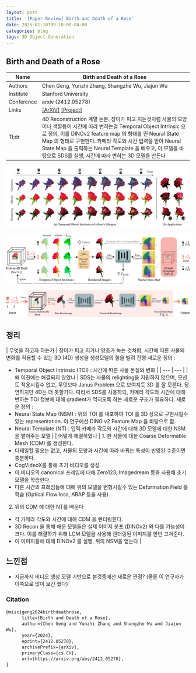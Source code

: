```yaml
---
layout: post
title: '[Paper Review] Birth and Death of a Rose'
date: 2025-01-10T09:10:00-04:00  
categories: blog  
tags: 3D Object Generation
---
```


## Birth and Death of a Rose

| Name | Birth and Death of a Rose |
| --- | --- |
| Authors | Chen Geng, Yunzhi Zhang, Shangzhe Wu, Jiajun Wu |
| Institute | Stanford University |
| Conference | arxiv (2412.05278) |
| Links | [[ArXiV]](https://arxiv.org/abs/2412.05278) [[Project]](https://chen-geng.com/rose4d)  |
| Tl;dr | 4D Reconstruction 계열 논문. 장미가 피고 지는것처럼 사물의 모양이나 색깔등이 시간에 따라 변하는걸 Temporal Object Intrinsic 으로 정의, 이를 DINOv2 feature map 의 형태를 띈 Neural State Map 의 형태로 구현한다. 카메라 각도와 시간 입력을 받아 Neural State Map 을 출력하는 Neural Template 을 배우고, 이 모델을 바탕으로 SDS를 실행, 시간에 따라 변하는 3D 모델을 만든다 |

![image.png](/assets/img/20250110/image.png)

![image.png](/assets/img/20250110/image%201.png)

![image.png](/assets/img/20250110/image%202.png)

## 정리

| 무엇을 하고자 하는가 | 장미가 피고 지거나 양초가 녹는 것처럼, 시간에 따른 사물의 변화를 적용할 수 있는 3D (4D) 생성을 생성모델의 힘을 빌려 진행
새로운 정의 : 
- Temporal Object Intrinsic (TOI) : 시간에 따른 사물 본질의 변화 |
| --- | --- |
| 왜 이전에는 해결되지 않았나 | SDS는 사물의 relighting을 지원하지 않으며, 모션도 적용시킬수 없고, 무엇보다 Janus Problem 으로 보여지듯 3D 를 잘 모른다. 당연하지만 4D는 더 못할거다.
따라서 SDS를 사용하되, 카메라 각도와 시간에 대해 변하는 TOI 정보에 대해 gradient가 먹히도록 하는 새로운 구조가 필요하다.
새로운 정의 : 
- Neural State Map (NSM) : 위의 TOI 를 내포하여 TOI 를 3D 상으로 구현시킬수 있는 representation. 이 연구에선 DINO v2 Feature Map 을 바탕으로 함.
- Neural Template (NT) : 입력 카메라 각도와 시간에 대해 3D 모델에 대한 NSM 을 뱉어주는 모델 |
| 어떻게 해결하였나 | 1. 한 사물에 대한 Coarse Deformable Mesh (CDM) 를 생성한다.
- 디테일할 필요는 없고, 사물의 모양과 시간에 따라 바뀌는 특성이 반영된 수준이면 충분하다.
- CogVideoX를 통해 초기 비디오를 생성.
- 이 비디오의 canonical 프레임에 대해 Zero123, Imagedream 등을 사용해 초기 모델을 학습한다.
- 다른 시간의 프레임들에 대해 위의 모델을 변형시킬수 있는 Deformation Field 를 학습 (Optical Flow loss, ARAP 등을 사용)
2. 위의 CDM 에 대한 NT를 배운다
- 각 카메라 각도와 시간에 대해 CDM 을 렌더링한다.
- 3D Recon 을 통해 배운 모델들은 실제 이미지 분포 (DINOv2) 와 다를 가능성이 크다. 이를 해결하기 위해 LCM 모델을 사용해 렌더링된 이미지를 한번 고쳐준다.
- 이 이미지들에 대해 DINOv2 를 실행, 위의 NSM을 얻는다 |

## 느낀점

- 지금까지 비디오 생성 모델 기반으로 본것중에선 새로운 관점? (물론 이 연구자가 이쪽으로 많이 보긴 했다)


### Citation

```
@misc{geng2024birthdeathrose,
      title={Birth and Death of a Rose}, 
      author={Chen Geng and Yunzhi Zhang and Shangzhe Wu and Jiajun Wu},
      year={2024},
      eprint={2412.05278},
      archivePrefix={arXiv},
      primaryClass={cs.CV},
      url={https://arxiv.org/abs/2412.05278}, 
}
```